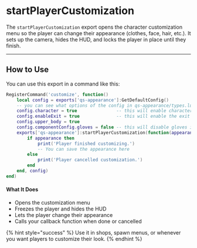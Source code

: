 # startPlayerCustomization

The `startPlayerCustomization` export opens the character customization menu so the player can change their appearance (clothes, face, hair, etc.). It sets up the camera, hides the HUD, and locks the player in place until they finish.

***

## How to Use

You can use this export in a command like this:

```lua
RegisterCommand('customize', function()
    local config = exports['qs-appearance']:GetDefaultConfig()
    -- you can see what options of the config in qs-appearance/types.lua `Config` type
    config.character = true               -- this will enable character creation and make all the prices 0
    config.enableExit = true              -- this will enable the exit button in the customization menu
    config.upper_body = true
    config.componentConfig.gloves = false -- this will disable gloves in the upper body section
    exports['qs-appearance']:startPlayerCustomization(function(appearance)
        if appearance then
            print('Player finished customizing.')
            -- You can save the appearance here
        else
            print('Player cancelled customization.')
        end
    end, config)
end)
```

#### What It Does

* Opens the customization menu
* Freezes the player and hides the HUD
* Lets the player change their appearance
* Calls your callback function when done or cancelled

{% hint style="success" %}
Use it in shops, spawn menus, or whenever you want players to customize their look.
{% endhint %}

